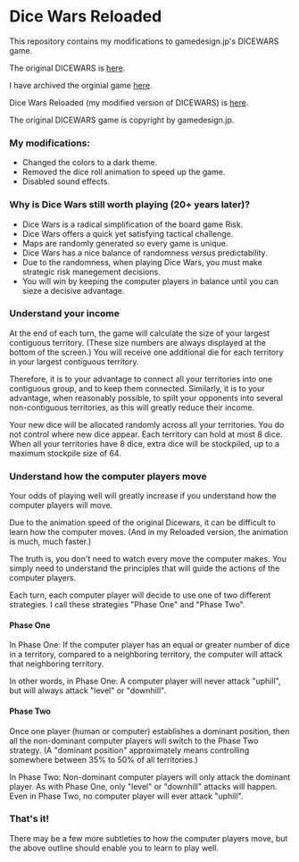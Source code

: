 # Dice Wars Reloaded

This repository contains my modifications to gamedesign.jp's DICEWARS
game.

The original DICEWARS is [here](https://www.gamedesign.jp/games/dicewars/).

I have archived the orginial game
[here](https://parke.github.io/dicewars/gamedesign.jp/).

Dice Wars Reloaded (my modified version of DICEWARS) is
[here](https://parke.github.io/dicewars/reloaded/).

The original DICEWARS game is copyright by gamedesign.jp.

### My modifications:

*  Changed the colors to a dark theme.
*  Removed the dice roll animation to speed up the game.
*  Disabled sound effects.

###  Why is Dice Wars still worth playing (20+ years later)?

*  Dice Wars is a radical simplification of the board game Risk.
*  Dice Wars offers a quick yet satisfying tactical challenge.
*  Maps are randomly generated so every game is unique.
*  Dice Wars has a nice balance of randomness versus predictability.
*  Due to the randomness, when playing Dice Wars, you must make strategic risk manegement decisions.
*  You will win by keeping the computer players in balance until you can sieze a decisive advantage.

###  Understand your income

At the end of each turn, the game will calculate the size of your
largest contiguous territory.  (These size numbers are always
displayed at the bottom of the screen.)  You will receive one
additional die for each territory in your largest contiguous
territory.

Therefore, it is to your advantage to connect all your territories
into one contiguous group, and to keep them connected.  Similarly, it
is to your advantage, when reasonably possible, to spilt your
opponents into several non-contiguous territories, as this will
greatly reduce their income.

Your new dice will be allocated randomly across all your territories.
You do not control where new dice appear.  Each territory can hold at
most 8 dice.  When all your territories have 8 dice, extra dice will
be stockpiled, up to a maximum stockpile size of 64.

###  Understand how the computer players move

Your odds of playing well will greatly increase if you understand how
the computer players will move.

Due to the animation speed of the original Dicewars, it can be
difficult to learn how the computer moves.  (And in my Reloaded
version, the animation is much, much faster.)

The truth is, you don't need to watch every move the computer makes.
You simply need to understand the principles that will guide the
actions of the computer players.

Each turn, each computer player will decide to use one of two
different strategies.  I call these strategies "Phase One" and "Phase
Two".

####  Phase One

In Phase One:  If the computer player has an equal or greater number
of dice in a territory, compared to a neighboring territory, the
computer will attack that neighboring territory.

In other words, in Phase One:  A computer player will never attack
"uphill", but will always attack "level" or "downhill".

####  Phase Two

Once one player (human or computer) establishes a dominant position,
then all the non-dominant computer players will switch to the Phase
Two strategy.  (A "dominant position" approximately means controlling
somewhere between 35% to 50% of all territories.)

In Phase Two:  Non-dominant computer players will only attack the
dominant player.  As with Phase One, only "level" or "downhill"
attacks will happen.  Even in Phase Two, no computer player will ever
attack "uphill".

###  That's it!

There may be a few more subtleties to how the computer players move,
but the above outline should enable you to learn to play well.
